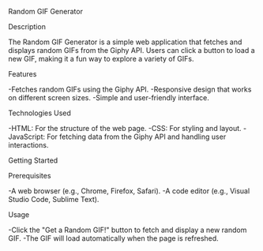 Random GIF Generator


Description


The Random GIF Generator is a simple web application that fetches and displays random GIFs from the Giphy API. Users can click a button to load a new GIF, making it a fun way to explore a variety of GIFs.

Features


-Fetches random GIFs using the Giphy API.
-Responsive design that works on different screen sizes.
-Simple and user-friendly interface.

Technologies Used



-HTML: For the structure of the web page.
-CSS: For styling and layout.
-JavaScript: For fetching data from the Giphy API and handling user interactions.

Getting Started


Prerequisites


-A web browser (e.g., Chrome, Firefox, Safari).
-A code editor (e.g., Visual Studio Code, Sublime Text).

Usage


-Click the "Get a Random GIF!" button to fetch and display a new random GIF.
-The GIF will load automatically when the page is refreshed.
